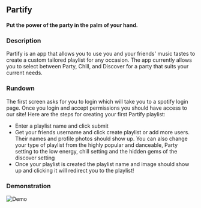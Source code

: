 ## Partify
#### Put the power of the party in the palm of your hand.


### Description

Partify is an app that allows you to use you and your friends' music tastes to create a custom tailored playlist for any occasion.  The app currently allows you to select between Party, Chill, and Discover for a party that suits your current needs.

### Rundown

The first screen asks for you to login which will take you to a spotify login page.  Once you login and accept permissions you should have access to our site!  Here are the steps for creating your first Partify playlist:
- Enter a playlist name and click submit
- Get your friends username and click create playlist or add more users.  Their names and profile photos should show up.  You can also change your type of playlist from the highly popular and danceable, Party setting to the low energy, chill setting and the hidden gems of the discover setting
- Once your playlist is created the playlist name and image should show up and clicking it will redirect you to the playlist!

### Demonstration

![Demo](https://recordit.co/rfRqF8XwMy)


